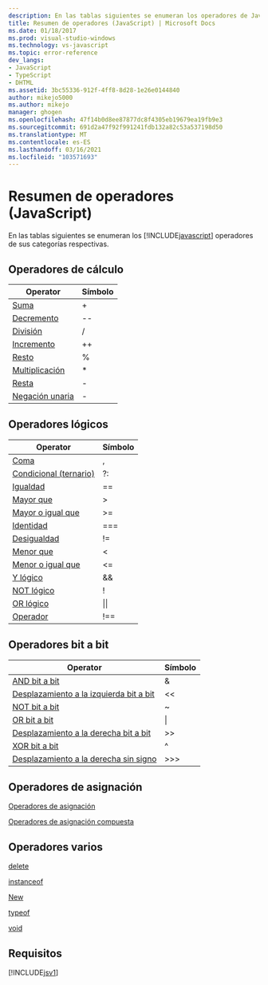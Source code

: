 ```yaml
---
description: En las tablas siguientes se enumeran los operadores de JavaScript en sus categorías respectivas.
title: Resumen de operadores (JavaScript) | Microsoft Docs
ms.date: 01/18/2017
ms.prod: visual-studio-windows
ms.technology: vs-javascript
ms.topic: error-reference
dev_langs:
- JavaScript
- TypeScript
- DHTML
ms.assetid: 3bc55336-912f-4ff8-8d28-1e26e0144840
author: mikejo5000
ms.author: mikejo
manager: ghogen
ms.openlocfilehash: 47f14b0d8ee87877dc8f4305eb19679ea19fb9e3
ms.sourcegitcommit: 691d2a47f92f991241fdb132a82c53a537198d50
ms.translationtype: MT
ms.contentlocale: es-ES
ms.lasthandoff: 03/16/2021
ms.locfileid: "103571693"
---
```

# <a name="operator-summary-javascript"></a>Resumen de operadores (JavaScript)
En las tablas siguientes se enumeran los [!INCLUDE[javascript](../../javascript/includes/javascript-md.md)] operadores de sus categorías respectivas.  
  
## <a name="computational-operators"></a>Operadores de cálculo  
  
|Operator|Símbolo|  
|--------------|------------|  
|[Suma](https://developer.mozilla.org/docs/Web/JavaScript/Reference/Operators)|+|  
|[Decremento](https://developer.mozilla.org/docs/Web/JavaScript/Reference/Operators#Increment)|--|  
|[División](https://developer.mozilla.org/docs/Web/JavaScript/Reference/Operators)|/|  
|[Incremento](https://developer.mozilla.org/docs/Web/JavaScript/Reference/Operators#Increment)|++|  
|[Resto](https://developer.mozilla.org/docs/Web/JavaScript/Reference/Operators)|%|  
|[Multiplicación](https://developer.mozilla.org/docs/Web/JavaScript/Reference/Operators)|*|  
|[Resta](https://developer.mozilla.org/docs/Web/JavaScript/Reference/Operators)|-|  
|[Negación unaria](https://developer.mozilla.org/docs/Web/JavaScript/Reference/Operators)|-|  
  
## <a name="logical-operators"></a>Operadores lógicos  
  
|Operator|Símbolo|  
|--------------|------------|  
|[Coma](https://developer.mozilla.org/docs/Web/JavaScript/Reference/Operators/Comma_Operatorhttps://developer.mozilla.org/docs/Web/JavaScript/Reference/Operators/Comma_Operator)|,|  
|[Condicional (ternario)](https://developer.mozilla.org/docs/Web/JavaScript/Reference/Operators/Conditional_Operator)|?:|  
|[Igualdad](https://developer.mozilla.org/docs/Web/JavaScript/Reference/Operators)|==|  
|[Mayor que](https://developer.mozilla.org/docs/Web/JavaScript/Reference/Operators)|>|  
|[Mayor o igual que](https://developer.mozilla.org/docs/Web/JavaScript/Reference/Operators)|>=|  
|[Identidad](https://developer.mozilla.org/docs/Web/JavaScript/Reference/Operators)|===|  
|[Desigualdad](https://developer.mozilla.org/docs/Web/JavaScript/Reference/Operators)|!=|  
|[Menor que](https://developer.mozilla.org/docs/Web/JavaScript/Reference/Operators)|<|  
|[Menor o igual que](https://developer.mozilla.org/docs/Web/JavaScript/Reference/Operators)|<=|  
|[Y lógico](https://developer.mozilla.org/docs/Web/JavaScript/Reference/Operators)|&&|  
|[NOT lógico](https://developer.mozilla.org/docs/Web/JavaScript/Reference/Operators)|!|  
|[OR lógico](https://developer.mozilla.org/docs/Web/JavaScript/Reference/Operators)|&#124;&#124;|  
|[Operador](https://developer.mozilla.org/docs/Web/JavaScript/Reference/Operators)|!==|  
  
## <a name="bitwise-operators"></a>Operadores bit a bit  
  
|Operator|Símbolo|  
|--------------|------------|  
|[AND bit a bit](https://developer.mozilla.org/docs/Web/JavaScript/Reference/Operators#Bitwise_AND)|&|  
|[Desplazamiento a la izquierda bit a bit](https://developer.mozilla.org/docs/Web/JavaScript/Reference/Operators#Left_shift)|<\<|  
|[NOT bit a bit](https://developer.mozilla.org/docs/Web/JavaScript/Reference/Operators#Bitwise_NOT)|~|  
|[OR bit a bit](https://developer.mozilla.org/docs/Web/JavaScript/Reference/Operators#Bitwise_OR)|&#124;|  
|[Desplazamiento a la derecha bit a bit](https://developer.mozilla.org/docs/Web/JavaScript/Reference/Operators#Right_shift)|>>|  
|[XOR bit a bit](https://developer.mozilla.org/docs/Web/JavaScript/Reference/Operators#Bitwise_XOR)|^|  
|[Desplazamiento a la derecha sin signo](https://developer.mozilla.org/docs/Web/JavaScript/Reference/Operators#Unsigned_right_shift)|>>>|  
  
## <a name="assignment-operators"></a>Operadores de asignación  
 [Operadores de asignación](https://developer.mozilla.org/docs/Web/JavaScript/Reference/Operators#Assignment)  
  
 [Operadores de asignación compuesta](https://developer.mozilla.org/docs/Web/JavaScript/Reference/Operators#Assignment_operators)  
  
## <a name="miscellaneous-operators"></a>Operadores varios  
 [delete](https://developer.mozilla.org/docs/Web/JavaScript/Reference/Operators/delete)  
  
 [instanceof](https://developer.mozilla.org/docs/Web/JavaScript/Reference/Operators/instanceof)  
  
 [New](https://developer.mozilla.org/docs/Web/JavaScript/Reference/Operators/new)  
  
 [typeof](https://developer.mozilla.org/docs/Web/JavaScript/Reference/Operators/typeof)  
  
 [void](https://developer.mozilla.org/docs/Web/JavaScript/Reference/Operators/void)  
  
## <a name="requirements"></a>Requisitos  
 [!INCLUDE[jsv1](../../javascript/misc/includes/jsv1-md.md)]
